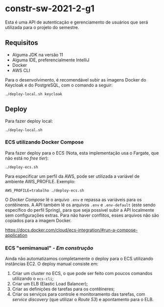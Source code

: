 # constr-sw-2021-2-g1

Esta é uma API de autenticação e gerenciamento de usuários que será utilizada para o projeto do semestre.


## Requisitos

- Alguma JDK na versão 11
- Alguma IDE, preferencialmente IntelliJ
- Docker
- AWS CLI

Para o desenvolvimento, é recomendável subir as imagens Docker do Keycloak e do PostgreSQL, com o comando a seguir:

`./deploy-local.sh keycloak`

## Deploy
Para fazer deploy local:

`./deploy-local.sh`

### ECS utilizando Docker Compose

Para fazer deploy para o ECS (Nota, esta implementação usa o Fargate, que não está no *free tier*):

`./deploy-ecs.sh`

Para especificar um perfil da AWS, pode ser utilizada a variável de ambiente AWS_PROFILE. Exemplo:

`AWS_PROFILE=trabalho ./deploy-ecs.sh`

O *Docker Compose* lê o arquivo `.env` e repassa as variáveis para os contêineres. A API também lê os arquivos `.env` e `.env-default` (este sendo específico do perfil Spring), para que seja possível subir a API localmente sem configurações extras. Para não haver conflitos, esses arquivos não são copiados para a imagem Docker.

https://docs.docker.com/cloud/ecs-integration/#run-a-compose-application

### ECS "semimanual" - *Em construção*
Ainda não automatizamos completamente o deploy para o ECS utilizando instâncias EC2.
O deploy manual consiste em:
1. Criar um cluster no ECS, o que pode ser feito com poucos comandos utilizando o `ecs-cli`;
2. Criar um ELB (Elastic Load Balancer);
3. Criar as definições de tarefas para os contêineres;
4. Criar os serviços para controle e monitoramento das tarefas, com *service discovery* (que utilizar o *Route 53*) e apontamento para o ELB.
